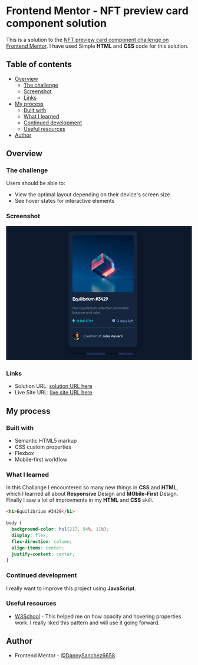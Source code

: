 # Frontend Mentor - NFT preview card component solution



This is a solution to the [NFT preview card component challenge on Frontend Mentor](https://www.frontendmentor.io/challenges/nft-preview-card-component-SbdUL_w0U). I have used Simple **HTML** and **CSS** code for this solution.

## Table of contents

- [Overview](#overview)
  - [The challenge](#the-challenge)
  - [Screenshot](#screenshot)
  - [Links](#links)
- [My process](#my-process)
  - [Built with](#built-with)
  - [What I learned](#what-i-learned)
  - [Continued development](#continued-development)
  - [Useful resources](#useful-resources)
- [Author](#author)



## Overview

### The challenge

Users should be able to:

- View the optimal layout depending on their device's screen size
- See hover states for interactive elements

### Screenshot

![Design preview for the NFT preview card component coding challenge](./images/Nft-Preview.png)

### Links

- Solution URL: [solution URL here](https://your-solution-url.com)
- Live Site URL: [live site URL here](https://dannysanchez6658.github.io/nft-preview-card-component/)

## My process

### Built with

- Semantic HTML5 markup
- CSS custom properties
- Flexbox
- Mobile-first workflow

### What I learned

In this Challange I encountered so many new things in **CSS** and **HTML**, which I learned all about **Responsive** Design and **MObile-First** Design. Finally I saw a lot of improvments in my **HTML** and **CSS** skill.


```html
<h1>Equilibrium #3429</h1>
```
```css
body {
  background-color: hsl(217, 54%, 11%);
  display: flex;
  flex-direction: column;
  align-items: center;
  justify-content: center;
}
```

### Continued development

I really want to improve this project using **JavaScript**.


### Useful resources

- [W3School](https://www.w3schools.com/howto/tryit.asp?filename=tryhow_css_image_overlay_opacity) - This helped me on how opacity and hovering properties work. I really liked this pattern and will use it going forward.

## Author

- Frontend Mentor - [@DannySanchez6658](https://www.frontendmentor.io/profile/DannySanchez6658)


